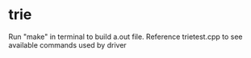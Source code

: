 # trie
Run "make" in terminal to build a.out file. Reference trietest.cpp to see available commands used by driver